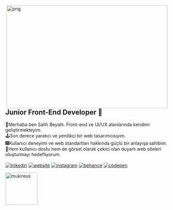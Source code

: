 <img align="right" alt="png" src="https://salihbeyatli.com/images/undraw/undraw_programming_re_kg9v.svg" width="500" height="320" />

## Junior Front-End Developer 🚀

👋Merhaba ben Salih Beyatlı. Front-end ve UI/UX alanlarında kendimi geliştirmekteyim.<br>
🕹Son derece yaratıcı ve yenilikçi bir web tasarımcısıyım.<br>
🎆Kullanıcı deneyimi ve web standartları hakkında güçlü bir anlayışa sahibim.<br>
👾Hem kullanıcı dostu hem de görsel olarak çekici olan duyarlı web siteleri oluşturmayı hedefliyorum.<br>
<br>
[![linkedin](https://img.shields.io/badge/Linkedin-3f3d56?style=for-the-badge&logo=Linkedin&logoColor=f9a826)](https://www.linkedin.com/in/salihbeyatl%C4%B1/)
[![website](https://img.shields.io/badge/Website-3f3d56?style=for-the-badge&logo=about.me&logoColor=f9a826)](https://www.salihbeyatli.com)
[![instagram](https://img.shields.io/badge/İnstagram-3f3d56?style=for-the-badge&logo=instagram&logoColor=f9a826)](https://www.instagram.com/slh.bytl/)
[![behance](https://img.shields.io/badge/Behance-3f3d56?style=for-the-badge&logo=behance&logoColor=f9a826)](https://www.behance.net/salihbeyatli)
[![codepen](https://img.shields.io/badge/CodePen-3f3d56?style=for-the-badge&logo=codepen&logoColor=f9a826)](https://codepen.io/slhbytl)

<!--<img height="180em" align="center" src="https://github-readme-stats.vercel.app/api?username=salihbeyatli&show_icons=true&locale=en&theme=algolia&include_all_commits=true&count_private=true" alt="mukireus"/>
-->
  <img height="100em" align="center" src="https://github-readme-stats.vercel.app/api/top-langs?username=salihbeyatli&show_icons=true&locale=en&layout=compact&langs_count=8&theme=algolia" alt="mukireus"/>



<!--
**salihbeyatli/salihbeyatli** is a ✨ _special_ ✨ repository because its `README.md` (this file) appears on your GitHub profile.
-->


